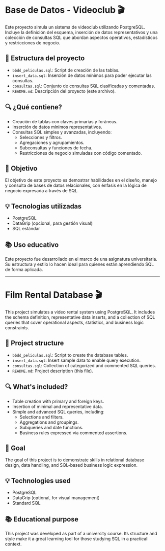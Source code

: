 # Base de Datos - Videoclub 🎬

Este proyecto simula un sistema de videoclub utilizando PostgreSQL. Incluye la definición del esquema, inserción de datos representativos y una colección de consultas SQL que abordan aspectos operativos, estadísticos y restricciones de negocio.

## 📁 Estructura del proyecto

- `bbdd_peliculas.sql`: Script de creación de las tablas.
- `insert_data.sql`: Inserción de datos mínimos para poder ejecutar las consultas.
- `consultas.sql`: Conjunto de consultas SQL clasificadas y comentadas.
- `README.md`: Descripción del proyecto (este archivo).

## 🔍 ¿Qué contiene?

- Creación de tablas con claves primarias y foráneas.
- Inserción de datos mínimos representativos.
- Consultas SQL simples y avanzadas, incluyendo:
  - Selecciones y filtros.
  - Agregaciones y agrupamientos.
  - Subconsultas y funciones de fecha.
  - Restricciones de negocio simuladas con código comentado.

## 🎯 Objetivo

El objetivo de este proyecto es demostrar habilidades en el diseño, manejo y consulta de bases de datos relacionales, con énfasis en la lógica de negocio expresada a través de SQL.

## 💡 Tecnologías utilizadas

- PostgreSQL
- DataGrip (opcional, para gestión visual)
- SQL estándar

## 📚 Uso educativo

Este proyecto fue desarrollado en el marco de una asignatura universitaria. Su estructura y estilo lo hacen ideal para quienes están aprendiendo SQL de forma aplicada.

---

# Film Rental Database 🎬

This project simulates a video rental system using PostgreSQL. It includes the schema definition, representative data inserts, and a collection of SQL queries that cover operational aspects, statistics, and business logic constraints.

## 📁 Project structure

- `bbdd_peliculas.sql`: Script to create the database tables.
- `insert_data.sql`: Insert sample data to enable query execution.
- `consultas.sql`: Collection of categorized and commented SQL queries.
- `README.md`: Project description (this file).

## 🔍 What's included?

- Table creation with primary and foreign keys.
- Insertion of minimal and representative data.
- Simple and advanced SQL queries, including:
  - Selections and filters.
  - Aggregations and groupings.
  - Subqueries and date functions.
  - Business rules expressed via commented assertions.

## 🎯 Goal

The goal of this project is to demonstrate skills in relational database design, data handling, and SQL-based business logic expression.

## 💡 Technologies used

- PostgreSQL
- DataGrip (optional, for visual management)
- Standard SQL

## 📚 Educational purpose

This project was developed as part of a university course. Its structure and style make it a great learning tool for those studying SQL in a practical context.
